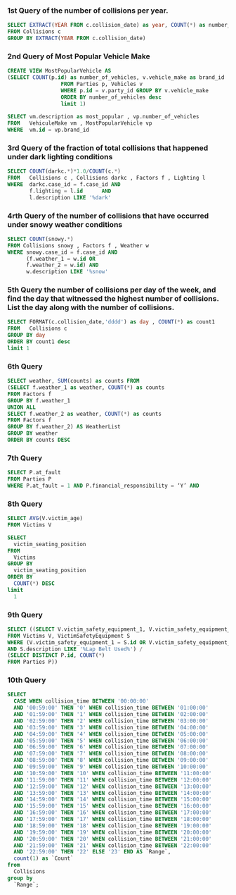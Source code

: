### 1st Query of the number of collisions per year.
```SQL
SELECT EXTRACT(YEAR FROM c.collision_date) as year, COUNT(*) as number_of_collisions
FROM Collisions c 
GROUP BY EXTRACT(YEAR FROM c.collision_date) 
```

### 2nd Query of Most Popular Vehicle Make
```SQL
CREATE VIEW MostPopularVehicle AS
(SELECT COUNT(p.id) as number_of_vehicles, v.vehicle_make as brand_id
			     FROM Parties p, Vehicles v
			     WHERE p.id = v.party_id GROUP BY v.vehicle_make
			     ORDER BY number_of_vehicles desc
			     limit 1)
			     
SELECT vm.description as most_popular , vp.number_of_vehicles 
FROM   VehiculeMake vm , MostPopularVehicle vp 
WHERE  vm.id = vp.brand_id
```

### 3rd Query of the fraction of total collisions that happened under dark lighting conditions
```SQL
SELECT COUNT(darkc.*)*1.0/COUNT(c.*)
FROM   Collisions c , Collisions darkc , Factors f , Lighting l
WHERE  darkc.case_id = f.case_id AND 
       f.lighting = l.id	  AND
       l.description LIKE '%dark'
```

### 4rth Query of the number of collisions that have occurred under snowy weather conditions
```SQL
SELECT COUNT(snowy.*)
FROM Collisions snowy , Factors f , Weather w 
WHERE snowy.case_id = f.case_id AND
      (f.weather_1 = w.id OR
      f.weather_2 = w.id) AND
      w.description LIKE '%snow' 
```

### 5th Query the number of collisions per day of the week, and find the day that witnessed the highest number of collisions. List the day along with the number of collisions.
```SQL
SELECT FORMAT(c.collision_date,'dddd') as day , COUNT(*) as count1 
FROM   Collisions c 
GROUP BY day
ORDER BY count1 desc
limit 1
```

### 6th Query
```SQL
SELECT weather, SUM(counts) as counts FROM
(SELECT f.weather_1 as weather, COUNT(*) as counts
FROM Factors f
GROUP BY f.weather_1
UNION ALL
SELECT f.weather_2 as weather, COUNT(*) as counts
FROM Factors f
GROUP BY f.weather_2) AS WeatherList
GROUP BY weather
ORDER BY counts DESC
```

### 7th Query
```SQL
SELECT P.at_fault 
FROM Parties P
WHERE P.at_fault = 1 AND P.financial_responsibility = ‘Y’ AND 
```

### 8th Query
```SQL
SELECT AVG(V.victim_age)
FROM Victims V

SELECT
  victim_seating_position
FROM
  Victims
GROUP BY
  victim_seating_position
ORDER BY
  COUNT(*) DESC
limit
  1
```

### 9th Query
```SQL
SELECT ((SELECT V.victim_safety_equipment_1, V.victim_safety_equipment_2, COUNT(*)
FROM Victims V, VictimSafetyEquipment S
WHERE (V.victim_safety_equipment_1 = S.id OR V.victim_safety_equipment_2 = S.id)
AND S.description LIKE '%Lap Belt Used%') / 
(SELECT DISTINCT P.id, COUNT(*)
FROM Parties P))
```

### 10th Query
```SQL
SELECT
  CASE WHEN collision_time BETWEEN '00:00:00'
  AND '00:59:00' THEN '0' WHEN collision_time BETWEEN '01:00:00'
  AND '01:59:00' THEN '1' WHEN collision_time BETWEEN '02:00:00'
  AND '02:59:00' THEN '2' WHEN collision_time BETWEEN '03:00:00'
  AND '03:59:00' THEN '3' WHEN collision_time BETWEEN '04:00:00'
  AND '04:59:00' THEN '4' WHEN collision_time BETWEEN '05:00:00'
  AND '05:59:00' THEN '5' WHEN collision_time BETWEEN '06:00:00'
  AND '06:59:00' THEN '6' WHEN collision_time BETWEEN '07:00:00'
  AND '07:59:00' THEN '7' WHEN collision_time BETWEEN '08:00:00'
  AND '08:59:00' THEN '8' WHEN collision_time BETWEEN '09:00:00'
  AND '09:59:00' THEN '9' WHEN collision_time BETWEEN '10:00:00'
  AND '10:59:00' THEN '10' WHEN collision_time BETWEEN '11:00:00'
  AND '11:59:00' THEN '11' WHEN collision_time BETWEEN '12:00:00'
  AND '12:59:00' THEN '12' WHEN collision_time BETWEEN '13:00:00'
  AND '13:59:00' THEN '13' WHEN collision_time BETWEEN '14:00:00'
  AND '14:59:00' THEN '14' WHEN collision_time BETWEEN '15:00:00'
  AND '15:59:00' THEN '15' WHEN collision_time BETWEEN '16:00:00'
  AND '16:59:00' THEN '16' WHEN collision_time BETWEEN '17:00:00'
  AND '17:59:00' THEN '17' WHEN collision_time BETWEEN '18:00:00'
  AND '18:59:00' THEN '18' WHEN collision_time BETWEEN '19:00:00'
  AND '19:59:00' THEN '19' WHEN collision_time BETWEEN '20:00:00'
  AND '20:59:00' THEN '20' WHEN collision_time BETWEEN '21:00:00'
  AND '21:59:00' THEN '21' WHEN collision_time BETWEEN '22:00:00'
  AND '22:59:00' THEN '22' ELSE '23' END AS `Range`,
  count(1) as `Count`
from
  Collisions
group by
  `Range`;
```
